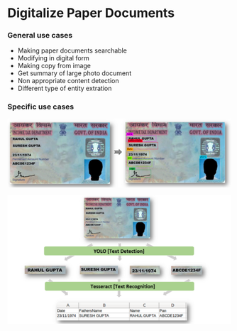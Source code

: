 # Digitalize Paper Documents

### General use cases

* Making paper documents searchable
* Modifying in digital form
* Making copy from image
* Get summary of large photo document
* Non appropriate content detection
* Different type of entity extration


### Specific use cases

![annotation](/imgs/raw/annotation.png)

![mapping](/imgs/raw/extration.png)